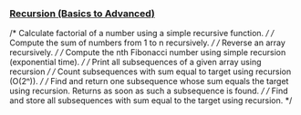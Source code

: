 ### [Recursion (Basics to Advanced)](https://youtube.com/playlist?list=PLgUwDviBIf0rGlzIn_7rsaR2FQ5e6ZOL9&si=kKn3PfIhvr3XmQNK)
/*
Calculate factorial of a number using a simple recursive function.
*/
/*
Compute the sum of numbers from 1 to n recursively.
*/
/*
Reverse an array recursively.
*/
/*
Compute the nth Fibonacci number using simple recursion (exponential time).
*/
/*
Print all subsequences of a given array using recursion
*/
/*
Count subsequences with sum equal to target using recursion (O(2ⁿ)).
*/
/*
Find and return one subsequence whose sum equals the target using recursion.
Returns as soon as such a subsequence is found.
*/
/*
Find and store all subsequences with sum equal to the target using recursion.
*/